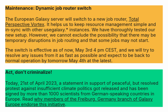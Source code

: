 <div class="alert" style="background: #f8b63e;">

#### **Maintenance: Dynamic job router switch**

The European Galaxy server will switch to a new job router, [Total Perspective Vortex](https://total-perspective-vortex.readthedocs.io/).
It helps us to keep resource management simple and in-sync with other usegalaxy.* instances.
We have thoroughly tested our new setup. However, we cannot exclude the possibility that there may be temporary disruptions in job routing and that some jobs may not start.

The switch is effective as of now, May 3rd 4 pm CEST, and we will try to resolve any issues from it as fast as possible and expect to be back to normal operation by tomorrow May 4th at the latest.
</div>

<div class="alert" style="background: #00d084;">

#### **Act, don't criminalize!**

Today, 21st of April 2023, a statement in support of peaceful, but resolved protest against insufficient climate politics got released and has been signed by more than 1000 scientists from German-speaking countries in Europe. Read [why members of the Freiburg, Germany branch of Galaxy Europe endorse this initiative](https://galaxyproject.org/news/2023-04-21-act-dont-criminalize/).

</div>
